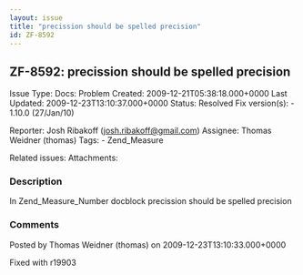 ```yaml
---
layout: issue
title: "precission should be spelled precision"
id: ZF-8592
---
```


ZF-8592: precission should be spelled precision
-----------------------------------------------

 Issue Type: Docs: Problem Created: 2009-12-21T05:38:18.000+0000 Last Updated: 2009-12-23T13:10:37.000+0000 Status: Resolved Fix version(s): - 1.10.0 (27/Jan/10)
 
 Reporter:  Josh Ribakoff (josh.ribakoff@gmail.com)  Assignee:  Thomas Weidner (thomas)  Tags: - Zend\_Measure
 
 Related issues: 
 Attachments: 
### Description

In Zend\_Measure\_Number docblock precission should be spelled precision

 

 

### Comments

Posted by Thomas Weidner (thomas) on 2009-12-23T13:10:33.000+0000

Fixed with r19903

 

 